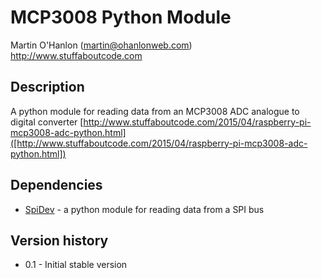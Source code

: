 # MCP3008 Python Module

Martin O'Hanlon (martin@ohanlonweb.com)  
<http://www.stuffaboutcode.com>

## Description

A python module for reading data from an MCP3008 ADC analogue to digital converter [http://www.stuffaboutcode.com/2015/04/raspberry-pi-mcp3008-adc-python.html]([http://www.stuffaboutcode.com/2015/04/raspberry-pi-mcp3008-adc-python.html])

## Dependencies

* [SpiDev](https://pypi.python.org/pypi/spidev) - a python module for reading data from a SPI bus

## Version history

* 0.1 - Initial stable version
